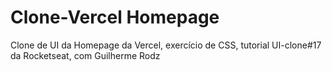 # Clone-Vercel Homepage
Clone de UI da Homepage da Vercel, exercício de CSS, tutorial UI-clone#17 da Rocketseat, com Guilherme Rodz
